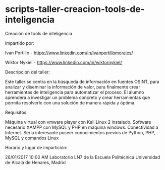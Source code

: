 # scripts-taller-creacion-tools-de-inteligencia

Creación de tools de inteligencia


Impartido por: 

Ivan Portillo - https://www.linkedin.com/in/ivanportillomorales/ 

Wiktor Nykiel - https://www.linkedin.com/in/wiktornykiel/



Descripción del taller: 

Este taller se centra en la búsqueda de información en fuentes OSINT, para analizar y diseminar la información de valor, para finalmente crear herramientas de inteligencia para automatizar el proceso. El alumno aprenderá a investigar un problema concreto y crear herramientas que permita resolverlo con una solución de manera rápida y óptima.


Requisitos:

Máquina virtual con vmware player con Kali Linux 2 instalado. Software necesario XAMPP con MySQL y PHP en maquina windows.
Conectividad a Internet. 
Sería interesante poseer conocimientos previos de Python, PHP, MySQL y comandos Linux


Horario y lugar de impartición: 

26/01/2017 10:00 AM 
Laboratorio LN7 de la Escuela Politécnica
Universidad de Alcalá de Henares, Madrid
